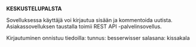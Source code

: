 **KESKUSTELUPALSTA**

Sovelluksessa käyttäjä voi kirjautua sisään ja kommentoida uutista. Asiakassovelluksen taustalla toimii REST API -palvelinsovellus.

Kirjautuminen onnistuu tiedoilla:
tunnus: besserwisser
salasana: kissakala

